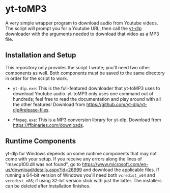 # yt-toMP3
A very simple wrapper program to download audio from Youtube videos. The script will prompt you for a Youtube URL, then call the [yt-dlp](https://github.com/yt-dlp/yt-dlp) downloader with the arguments needed to download that video as a MP3 file.

## Installation and Setup
This repository only provides the script I wrote; you'll need two other components as well. Both components must be saved to the same directory in order for the script to work.

* `yt-dlp.exe`: This is the full-featured downloader that yt-toMP3 uses to download Youtube audio. yt-toMP3 only uses one command out of hundreds; feel free to read the documentation and play around with all the other features! Download from https://github.com/yt-dlp/yt-dlp#release-files.

* `ffmpeg.exe`: This is a MP3 conversion library for yt-dlp. Download from https://ffbinaries.com/downloads.

## Runtime Components
yt-dlp for Windows depends on some runtime components that may not come with your setup. If you receive any errors along the lines of "msvcp100.dll was not found", go to https://www.microsoft.com/en-us/download/details.aspx?id=26999 and download the applicable files. If running a 64-bit version of Windows you'll need both `vcredist_x64` and `vcredist_x86`; if using 32-bit version stick with just the latter. The installers can be deleted after installation finishes.
